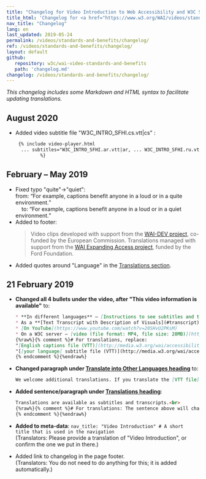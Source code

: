 ```yaml
---
title: "Changelog for Video Introduction to Web Accessibility and W3C Standards"
title_html: 'Changelog for <a href="https://www.w3.org/WAI/videos/standards-and-benefits/">Video Introduction to Web Accessibility and W3C Standards</a>'
nav_title: "Changelog"
lang: en
last_updated: 2019-05-24
permalink: /videos/standards-and-benefits/changelog/
ref: /videos/standards-and-benefits/changelog/
layout: default
github:
   repository: w3c/wai-video-standards-and-benefits
   path: 'changelog.md'
changelog: /videos/standards-and-benefits/changelog/
---
```


_This changelog includes some Markdown and HTML syntax to facilitate updating translations._

## August 2020

* Added video subtitle file "W3C_INTRO_SFHI.cs.vtt|cs" :
  ```markdown
   {% include video-player.html 
    ... subtitles="W3C_INTRO_SFHI.ar.vtt|ar, ... W3C_INTRO_SFHI.ru.vtt|ru,W3C_INTRO_SFHI.cs.vtt|cs"
           %}
    ```

## February – May 2019

* Fixed typo "quite"->"quiet":<br>from: <q>For example, captions benefit anyone in a loud or in a quite environment.</q><br>&nbsp;&nbsp;&nbsp;&nbsp;to: <q>For example, captions benefit anyone in a loud or in a quiet environment.</q>
* Added to footer: <blockquote>Video clips developed with support from the <a href="https://www.w3.org/WAI/DEV/">WAI-DEV project</a>, co-funded by the European Commission. Translations managed with support from the <a href="https://www.w3.org/WAI/expand-access/">WAI Expanding Access project</a>, funded by the Ford Foundation.</blockquote>
* Added quotes around "Language" in the [Translations section](https://www.w3.org/WAI/videos/standards-and-benefits/#translations).

## 21 February 2019

* **Changed all 4 bullets under the video, after "This video information is available"** to:

  ```markdown
  * **In different languages** — [Instructions to see subtitles and transcripts](#translations) are below
  * As a **[Text Transcript with Description of Visuals](#transcript)** below
  * [On YouTube](https://www.youtube.com/watch?v=20SHvU2PKsM)
  * On a W3C server — [video (file format: MP4, file size: 28MB)](http://media.w3.org/wai/accessibility-intro/intro.mp4), [English captions file (VTT)](http://media.w3.org/wai/accessibility-intro/W3C_INTRO_SFHI.en.vtt), [list of other language files](http://media.w3.org/wai/accessibility-intro/)
  {%raw%}{% comment %}# For translations, replace:
  "[English captions file (VTT)](http://media.w3.org/wai/accessibility-intro/W3C_INTRO_SFHI.en.vtt)", with translation of:
  "[[your language] subtitle file (VTT)](http://media.w3.org/wai/accessibility-intro/W3C_INTRO_SFHI.[lang code].vtt)".
  {% endcomment %}{%endraw%}
  ```

* **Changed paragraph under [Translate into Other Languages heading](https://www.w3.org/WAI/videos/standards-and-benefits/#translate-into-other-languages)** to:

  ```markdown
  We welcome additional translations. If you translate the [VTT file]({{ "/content-images/wai-video-standards-and-benefits/W3C_INTRO_SFHI.vtt" | relative_url }}), please send it to <public-wai-translations@w3.org>. If you might want to translate this entire web page or others, please see [Translating WAI Resources](https://www.w3.org/WAI/about/translating/).
  ```

* **Added sentence/paragraph under [Translations heading](https://www.w3.org/WAI/videos/standards-and-benefits/#translations)**:

  ```markdown
  Translations are available as subtitles and transcripts.<br>
  {%raw%}{% comment %}# For translations: The sentence above will change when we publish the translations. In your translation, please replace the paragraph above with: "There are some translations of this entire web page. They are linked at the top of this page.<br>There are **more translations of just the video**. They are available as subtitles and transcripts."<br>
  {% endcomment %}{%endraw%}
  ```

* **Added to meta-data**: `nav_title: "Video Introduction" # A short title that is used in the navigation`<br>(Translators: Please provide a translation of "Video Introduction", or confirm the one we put in there.)

* Added link to changelog in the page footer.<br>(Translators: You do not need to do anything for this; it is added automatically.)
